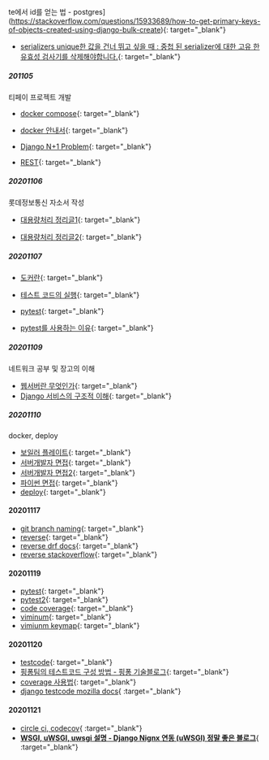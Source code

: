 te에서 id를 얻는 법 - postgres](https://stackoverflow.com/questions/15933689/how-to-get-primary-keys-of-objects-created-using-django-bulk-create){: target="_blank"}
- [serializers unique한 값을 건너 뛰고 싶을 때 : 중첩 된 serializer에 대한 고유 한 유효성 검사기를 삭제해야합니다.](https://stackoverflow.com/questions/38438167/unique-validation-on-nested-serializer-on-django-rest-framework){: target="_blank"}

##### 201105
티페이 프로젝트 개발

- [docker compose](https://junlab.tistory.com/219){: target="_blank"}

- [docker 안내서](https://subicura.com/2017/01/19/docker-guide-for-beginners-2.html){: target="_blank"}

- [Django N+1 Problem](https://medium.com/@hckcksrl/django-n-1-problem-d986b93f5d3e){: target="_blank"}

- [REST](https://velog.io/@kjh107704/REST-%EC%84%9C%EB%B2%84-REST-API%EB%9E%80){: target="_blank"}

##### 20201106
롯데정보통신 자소서 작성

- [대용량처리 정리글1](https://n1tjrgns.tistory.com/156){: target="_blank"}

- [대용량처리 정리글2](https://12bme.tistory.com/100){: target="_blank"}

##### 20201107

- [도커란](https://teamlab.github.io/jekyllDecent/blog/tutorials/docker%EB%A1%9C-django-%EA%B0%9C%EB%B0%9C%ED%95%98%EA%B3%A0-%EB%B0%B0%ED%8F%AC%ED%95%98%EA%B8%B0(+-nginx,-gunicorn)){: target="_blank"}

- [테스트 코드의 실행](https://gist.github.com/perhapsspy/fc5521376df87036be2d034d1beaf69b){: target="_blank"}

- [pytest](https://cjh5414.github.io/pytest-django-tutorial/){: target="_blank"}

- [pytest를 사용하는 이유](https://cjh5414.github.io/why-pytest/){: target="_blank"}

##### 20201109
네트워크 공부 및 장고의 이해

- [웹서버란 무엇인가](https://velog.io/@muchogusto/%EC%9B%B9%EC%84%9C%EB%B2%84%EB%9E%80-%EB%AC%B4%EC%97%87%EC%9D%B8%EA%B0%80){: target="_blank"}
- [Django 서비스의 구조적 이해](https://itmining.tistory.com/135){: target="_blank"}

##### 20201110
docker, deploy

- [보일러 플레이트](https://user-images.githubusercontent.com/35748895/98565837-6b719280-22f1-11eb-9f06-a9f392fcf47a.png){: target="_blank"}
- [서버개발자 면접](https://csy7792.tistory.com/171?category=827602){: target="_blank"}
- [서버개발자 면접2](https://smjeon.dev/etc/interview-question/){: target="_blank"}
- [파이썬 면접](https://shelling203.tistory.com/31){: target="_blank"}
- [deploy](https://rainsound-k.github.io/deploy/2018/05/02/instance-setting-and-django-deploy-part2.html){: target="_blank"}

#### 20201117
- [git branch naming](https://gmlwjd9405.github.io/2018/05/11/types-of-git-branch.html){: target="_blank"}
- [reverse](https://wayhome25.github.io/django/2017/05/05/django-url-reverse/){: target="_blank"}
- [reverse drf docs](https://www.django-rest-framework.org/api-guide/routers/#routing-for-extra-actions){: target="_blank"}
- [reverse stackoverflow](https://stackoverflow.com/questions/51317534/how-to-reverse-the-url-of-a-viewsets-custom-action-in-django-restframework){: target="_blank"}


#### 20201119
- [pytest](https://jiyeonseo.github.io/2020/03/10/pytest/){: target="_blank"}
- [pytest2](https://jonnung.dev/django/2018/12/30/pytest-django/){: target="_blank"}
- [code coverage](https://velog.io/@kpl5672/coverage%EC%82%AC%EC%9A%A9%ED%95%98%EA%B8%B0){: target="_blank"}
- [viminum](https://blog.ull.im/review/2018/11/22/vimium.html){: target="_blank"}
- [vimiunm keymap](https://johngrib.github.io/wiki/vimium/){: target="_blank"}


#### 20201120
- [testcode](https://python-guide-kr.readthedocs.io/ko/latest/writing/tests.html){: target="_blank"}
- [핑퐁팀의 테스트코드 구성 방법 - 핑퐁 기술블로그](https://blog.pingpong.us/python-in-pingpong/){: target="_blank"}
- [coverage 사용법](https://www.bedjango.com/blog/package-week-coverage-django/){: target="_blank"}
- [django testcode mozilla docs](https://developer.mozilla.org/ko/docs/Learn/Server-side/Django/Testing){ :target="_blank"}

#### 20201121
- [circle ci, codecov](https://showerbugs.github.io/2017-12-26/circleci-codecov-django-%EC%97%B0%EB%8F%99%ED%95%98%EA%B8%B0){ :target="_blank"}
- [**WSGI, uWSGI, uwsgi 설명 - Django Nignx 연동 (uWSGI) 정말 좋은 블로그**](https://victorydntmd.tistory.com/257){ :target="_blank"}

